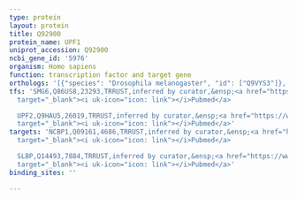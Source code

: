 ```yaml
---
type: protein
layout: protein
title: Q92900
protein_name: UPF1
uniprot_accession: Q92900
ncbi_gene_id: '5976'
organism: Homo sapiens
function: transcription factor and target gene
orthologs: '[{"species": "Drosophila melanogaster", "id": ["Q9VYS3"]}, {"species": "Caenorhabditis elegans", "id": ["CAEEL00159"]}, {"species": "Mus musculus", "id": ["Q9EPU0"]}, {"species": "Rattus norvegicus", "id": ["A0A0U1RS25"]}, {"species": "Saccharomyces cerevisiae", "id": ["<a href=\"/protein/p30771\">P30771</a>"]}]'
tfs: 'SMG6,Q86US8,23293,TRRUST,inferred by curator,&ensp;<a href="https://www.ncbi.nlm.nih.gov/pubmed/?term=25053839%5Buid%5D+OR+29087512%5Buid%5D"
  target="_blank"><i uk-icon="icon: link"></i>Pubmed</a>

  UPF2,Q9HAU5,26019,TRRUST,inferred by curator,&ensp;<a href="https://www.ncbi.nlm.nih.gov/pubmed/?term=19095803%5Buid%5D+OR+29087512%5Buid%5D"
  target="_blank"><i uk-icon="icon: link"></i>Pubmed</a>'
targets: 'NCBP1,Q09161,4686,TRRUST,inferred by curator,&ensp;<a href="https://www.ncbi.nlm.nih.gov/pubmed/?term=20691628%5Buid%5D+OR+29087512%5Buid%5D"
  target="_blank"><i uk-icon="icon: link"></i>Pubmed</a>

  SLBP,Q14493,7884,TRRUST,inferred by curator,&ensp;<a href="https://www.ncbi.nlm.nih.gov/pubmed/?term=25016523%5Buid%5D+OR+29087512%5Buid%5D"
  target="_blank"><i uk-icon="icon: link"></i>Pubmed</a>'
binding_sites: ''

---
```


